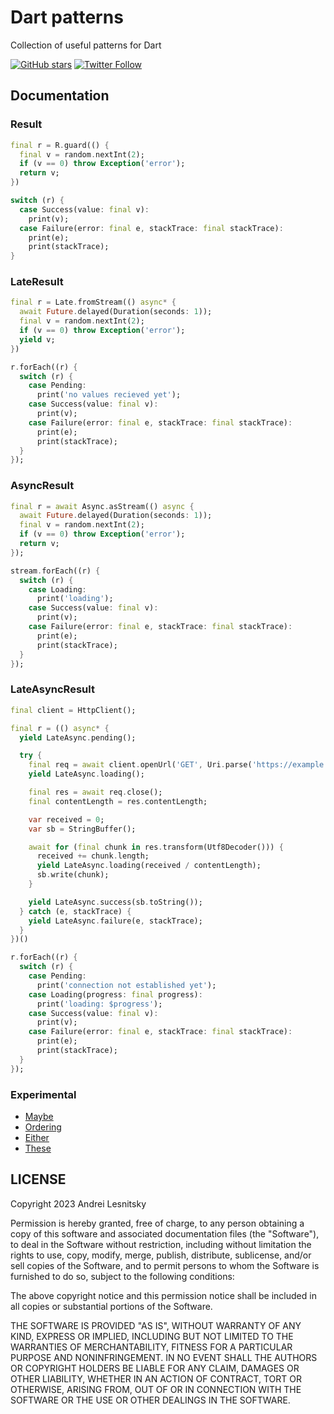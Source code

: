 # Dart patterns

Collection of useful patterns for Dart

[![GitHub stars](https://img.shields.io/github/stars/lesnitsky/dart_patterns.svg?style=social&hash=20230321)](https://github.com/lesnitsky/dart_patterns)
[![Twitter Follow](https://img.shields.io/twitter/follow/lesnitsky_dev.svg?label=Follow%20me&style=social)](https://twitter.com/intent/follow?user_id=2615671640)

## Documentation

### Result

```dart
final r = R.guard(() {
  final v = random.nextInt(2);
  if (v == 0) throw Exception('error');
  return v;
})

switch (r) {
  case Success(value: final v):
    print(v);
  case Failure(error: final e, stackTrace: final stackTrace):
    print(e);
    print(stackTrace);
}
```

### LateResult

```dart
final r = Late.fromStream(() async* {
  await Future.delayed(Duration(seconds: 1));
  final v = random.nextInt(2);
  if (v == 0) throw Exception('error');
  yield v;
})

r.forEach((r) {
  switch (r) {
    case Pending:
      print('no values recieved yet');
    case Success(value: final v):
      print(v);
    case Failure(error: final e, stackTrace: final stackTrace):
      print(e);
      print(stackTrace);
  }
});

```

### AsyncResult

```dart
final r = await Async.asStream(() async {
  await Future.delayed(Duration(seconds: 1));
  final v = random.nextInt(2);
  if (v == 0) throw Exception('error');
  return v;
});

stream.forEach((r) {
  switch (r) {
    case Loading:
      print('loading');
    case Success(value: final v):
      print(v);
    case Failure(error: final e, stackTrace: final stackTrace):
      print(e);
      print(stackTrace);
  }
});
```

### LateAsyncResult

```dart
final client = HttpClient();

final r = (() async* {
  yield LateAsync.pending();

  try {
    final req = await client.openUrl('GET', Uri.parse('https://example.com'));
    yield LateAsync.loading();

    final res = await req.close();
    final contentLength = res.contentLength;

    var received = 0;
    var sb = StringBuffer();

    await for (final chunk in res.transform(Utf8Decoder())) {
      received += chunk.length;
      yield LateAsync.loading(received / contentLength);
      sb.write(chunk);
    }

    yield LateAsync.success(sb.toString());
  } catch (e, stackTrace) {
    yield LateAsync.failure(e, stackTrace);
  }
})()

r.forEach((r) {
  switch (r) {
    case Pending:
      print('connection not established yet');
    case Loading(progress: final progress):
      print('loading: $progress');
    case Success(value: final v):
      print(v);
    case Failure(error: final e, stackTrace: final stackTrace):
      print(e);
      print(stackTrace);
  }
});
```

### Experimental

- [Maybe](https://pub.dev/documentation/dart_patterns/latest/expermiental/Maybe-class.html)
- [Ordering](https://pub.dev/documentation/dart_patterns/latest/expermiental/Ordering-class.html)
- [Either](https://pub.dev/documentation/dart_patterns/latest/expermiental/Either-class.html)
- [These](https://pub.dev/documentation/dart_patterns/latest/expermiental/These-class.html)

## LICENSE

Copyright 2023 Andrei Lesnitsky

Permission is hereby granted, free of charge, to any person obtaining a copy of this software and associated documentation files (the "Software"), to deal in the Software without restriction, including without limitation the rights to use, copy, modify, merge, publish, distribute, sublicense, and/or sell copies of the Software, and to permit persons to whom the Software is furnished to do so, subject to the following conditions:

The above copyright notice and this permission notice shall be included in all copies or substantial portions of the Software.

THE SOFTWARE IS PROVIDED "AS IS", WITHOUT WARRANTY OF ANY KIND, EXPRESS OR IMPLIED, INCLUDING BUT NOT LIMITED TO THE WARRANTIES OF MERCHANTABILITY, FITNESS FOR A PARTICULAR PURPOSE AND NONINFRINGEMENT. IN NO EVENT SHALL THE AUTHORS OR COPYRIGHT HOLDERS BE LIABLE FOR ANY CLAIM, DAMAGES OR OTHER LIABILITY, WHETHER IN AN ACTION OF CONTRACT, TORT OR OTHERWISE, ARISING FROM, OUT OF OR IN CONNECTION WITH THE SOFTWARE OR THE USE OR OTHER DEALINGS IN THE SOFTWARE.
